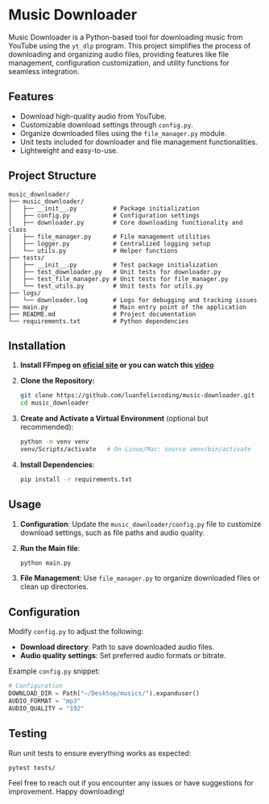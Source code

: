# Music Downloader

Music Downloader is a Python-based tool for downloading music from YouTube using the `yt_dlp` program. This project simplifies the process of downloading and organizing audio files, providing features like file management, configuration customization, and utility functions for seamless integration.

## Features

- Download high-quality audio from YouTube.
- Customizable download settings through `config.py`.
- Organize downloaded files using the `file_manager.py` module.
- Unit tests included for downloader and file management functionalities.
- Lightweight and easy-to-use.

## Project Structure

```
music_downloader/
├── music_downloader/
│   ├── __init__.py          # Package initialization
│   ├── config.py            # Configuration settings
│   ├── downloader.py        # Core downloading functionality and class
│   ├── file_manager.py      # File management utilities
│   ├── logger.py            # Centralized logging setup
│   └── utils.py             # Helper functions
├── tests/
│   ├── __init__.py          # Test package initialization
│   ├── test_downloader.py   # Unit tests for downloader.py
│   ├── test_file_manager.py # Unit tests for file_manager.py
│   └── test_utils.py        # Unit tests for utils.py
├── logs/
│   └── downloader.log       # Logs for debugging and tracking issues 
├── main.py                  # Main entry point of the application
├── README.md                # Project documentation
└── requirements.txt         # Python dependencies
```

## Installation

1. **Install FFmpeg on [oficial site](https://ffmpeg.org/download.html) or you can watch this [video](https://www.youtube.com/watch?v=4jx2_j5Seew)**
 
2. **Clone the Repository:**
   ```bash
   git clone https://github.com/luanfelixcoding/music-downloader.git
   cd music_downloader
   ```

3. **Create and Activate a Virtual Environment** (optional but recommended):
   ```bash
   python -m venv venv
   venv/Scripts/activate   # On Linux/Mac: source venv/bin/activate
   ```

4. **Install Dependencies**:
   ```bash
   pip install -r requirements.txt
   ```

## Usage

1. **Configuration**:
   Update the `music_downloader/config.py` file to customize download settings, such as file paths and audio quality.

2. **Run the Main file**:
   ```bash
   python main.py
   ```

3. **File Management**:
   Use `file_manager.py` to organize downloaded files or clean up directories.

## Configuration

Modify `config.py` to adjust the following:

- **Download directory**: Path to save downloaded audio files.
- **Audio quality settings**: Set preferred audio formats or bitrate.

Example `config.py` snippet:
```python
# Configuration
DOWNLOAD_DIR = Path("~/Desktop/musics/").expanduser()
AUDIO_FORMAT = "mp3"
AUDIO_QUALITY = "192"
```

## Testing

Run unit tests to ensure everything works as expected:

```bash
pytest tests/
```

Feel free to reach out if you encounter any issues or have suggestions for improvement. Happy downloading!

